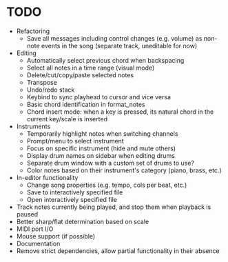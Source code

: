 # TODO

- Refactoring
	- Save all messages including control changes (e.g. volume) as non-note events in the song (separate track, uneditable for now)
- Editing
	- Automatically select previous chord when backspacing
	- Select all notes in a time range (visual mode)
	- Delete/cut/copy/paste selected notes
	- Transpose
	- Undo/redo stack
	- Keybind to sync playhead to cursor and vice versa
	- Basic chord identification in format_notes
	- Chord insert mode: when a key is pressed, its natural chord in the current key/scale is inserted
- Instruments
	- Temporarily highlight notes when switching channels
	- Prompt/menu to select instrument
	- Focus on specific instrument (hide and mute others)
	- Display drum names on sidebar when editing drums
	- Separate drum window with a custom set of drums to use?
	- Color notes based on their instrument's category (piano, brass, etc.)
- In-editor functionality
	- Change song properties (e.g. tempo, cols per beat, etc.)
	- Save to interactively specified file
	- Open interactively specified file 
- Track notes currently being played, and stop them when playback is paused
- Better sharp/flat determination based on scale
- MIDI port I/O
- Mouse support (if possible)
- Documentation
- Remove strict dependencies, allow partial functionality in their absence
